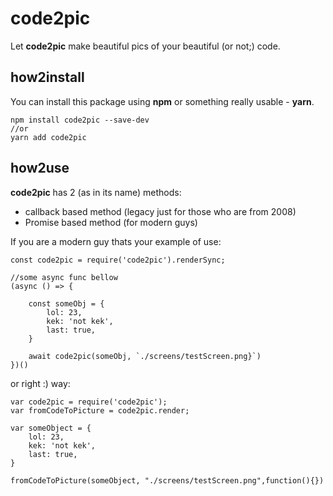 # code2pic

Let **code2pic** make beautiful pics of your beautiful (or not;) code.


## how2install

You can install this package using **npm** or something really usable - **yarn**.

    npm install code2pic --save-dev
    //or
    yarn add code2pic
    
## how2use

**code2pic** has 2 (as in its name) methods: 

 - callback based method (legacy just for those who are from 2008)
 - Promise based method (for modern guys)
 
 If you are a modern guy thats your example of use:
 

    const code2pic = require('code2pic').renderSync;
    
    //some async func bellow
	(async () => {
	
		const someObj = {
			lol: 23,
			kek: 'not kek',
			last: true,
		}
		
		await code2pic(someObj, `./screens/testScreen.png}`)
	})()

or right :) way:

    var code2pic = require('code2pic');
    var fromCodeToPicture = code2pic.render;

	var someObject = {
		lol: 23,
		kek: 'not kek',
		last: true,
	}
	
	fromCodeToPicture(someObject, "./screens/testScreen.png",function(){})
